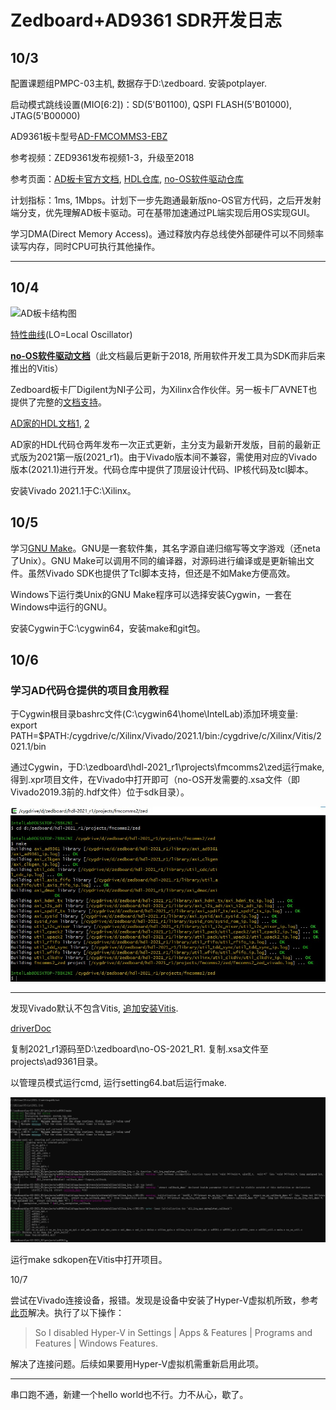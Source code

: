 # Zedboard+AD9361 SDR开发日志

## 10/3

配置课题组PMPC-03主机, 数据存于D:\zedboard. 安装potplayer.

启动模式跳线设置(MIO[6:2])：SD(5'B01100), QSPI FLASH(5'B01000), JTAG(5'B00000)

AD9361板卡型号[AD-FMCOMMS3-EBZ](https://wiki.analog.com/resources/eval/user-guides/ad-fmcomms3-ebz)

参考视频：ZED9361发布视频1-3，升级至2018

参考页面：[AD板卡官方文档](https://wiki.analog.com/resources/eval/user-guides/ad-fmcomms3-ebz), [HDL仓库](https://github.com/analogdevicesinc/hdl/tree/master/projects/fmcomms2/zed), [no-OS软件驱动仓库](https://github.com/analogdevicesinc/no-OS/tree/master/projects/fmcadc2)

计划指标：1ms, 1Mbps。计划下一步先跑通最新版no-OS官方代码，之后开发射端分支，优先理解AD板卡驱动。可在基带加速通过PL端实现后用OS实现GUI。

学习DMA(Direct Memory Access)。通过释放内存总线使外部硬件可以不同频率读写内存，同时CPU可执行其他操作。

---

## 10/4

![AD板卡结构图](p1.jpg)

[特性曲线](https://wiki.analog.com/resources/eval/user-guides/ad-fmcomms3-ebz/hardware/card_specification)(LO=Local Oscillator)

[**no-OS软件驱动文档**](https://wiki.analog.com/resources/eval/user-guides/ad-fmcomms2-ebz/software/baremetal)（此文档最后更新于2018, 所用软件开发工具为SDK而非后来推出的Vitis）

Zedboard板卡厂Digilent为NI子公司，为Xilinx合作伙伴。另一板卡厂AVNET也提供了完整的[文档支持](https://www.avnet.com/wps/portal/us/products/avnet-boards/avnet-board-families/zedboard/)。

[AD家的HDL文档1](https://wiki.analog.com/resources/fpga/docs/build#windows_environment_setup), [2](https://wiki.analog.com/resources/fpga/docs/hdl)

AD家的HDL代码仓两年发布一次正式更新，主分支为最新开发版，目前的最新正式版为2021第一版(2021_r1)。由于Vivado版本间不兼容，需使用对应的Vivado版本(2021.1)进行开发。代码仓库中提供了顶层设计代码、IP核代码及tcl脚本。

安装Vivado 2021.1于C:\Xilinx。

## 10/5

学习[GNU Make](https://csdiy.wiki/%E5%BF%85%E5%AD%A6%E5%B7%A5%E5%85%B7/GNU_Make/)。GNU是一套软件集，其名字源自递归缩写等文字游戏（还neta了Unix）。GNU Make可以调用不同的编译器，对源码进行编译或是更新输出文件。虽然Vivado SDK也提供了Tcl脚本支持，但还是不如Make方便高效。

Windows下运行类Unix的GNU Make程序可以选择安装Cygwin，一套在Windows中运行的GNU。

安装Cygwin于C:\cygwin64，安装make和git包。

## 10/6

### 学习AD代码仓提供的项目食用教程

于Cygwin根目录bashrc文件(C:\cygwin64\home\IntelLab)添加环境变量: export PATH=$PATH:/cygdrive/c/Xilinx/Vivado/2021.1/bin:/cygdrive/c/Xilinx/Vitis/2021.1/bin

通过Cygwin，于D:\zedboard\hdl-2021_r1\projects\fmcomms2\zed运行make, 得到.xpr项目文件，在Vivado中打开即可（no-OS开发需要的.xsa文件（即Vivado2019.3前的.hdf文件）位于sdk目录）。

![运行结果](p2.jpg)

---

发现Vivado默认不包含Vitis, [追加安装Vitis](https://blog.csdn.net/tcjy1000/article/details/126567610).

[driverDoc](http://analogdevicesinc.github.io/no-OS/dir_4ed417a91f9ccc543343a95aa671159a.html)

复制2021_r1源码至D:\zedboard\no-OS-2021_R1. 复制.xsa文件至projects\ad9361目录。

以管理员模式运行cmd, 运行setting64.bat后运行make.

![运行结果](p3.jpg)

运行make sdkopen在Vitis中打开项目。

10/7

尝试在Vivado连接设备，报错。发现是设备中安装了Hyper-V虚拟机所致，参考[此页](https://fpgacoding.com/to-v-or-not-to-v/)解决。执行了以下操作：

> So I disabled Hyper-V in Settings | Apps & Features | Programs and Features | Windows Features.

解决了连接问题。后续如果要用Hyper-V虚拟机需重新启用此项。

---

串口跑不通，新建一个hello world也不行。力不从心，歇了。
